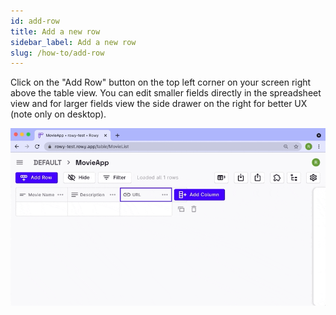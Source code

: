 ```yaml
---
id: add-row
title: Add a new row
sidebar_label: Add a new row
slug: /how-to/add-row
---
```


Click on the "Add Row" button on the top left corner on your screen right above the table view. You can edit smaller fields directly in the spreadsheet view and for larger fields view the side drawer on the right for better UX (note only on desktop).

![add-crow](./assets/add-row.gif)
